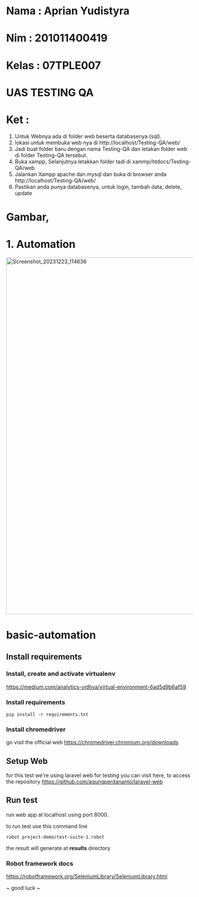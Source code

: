 # Nama 	: Aprian Yudistyra
# Nim 	: 201011400419
# Kelas 	: 07TPLE007
# UAS TESTING QA

# Ket :
1. Untuk Webnya ada di folder web beserta databasenya (sql).
2. lokasi untuk membuka web nya di http://localhost/Testing-QA/web/
3. Jadi buat folder baru dengan nama Testing-QA dan letakan folder web di folder Testing-QA tersebut.
4. Buka xampp, Selanjutnya letakkan folder tadi di xammp/htdocs/Testing-QA/web
5. Jalankan Xampp apache dan mysql dan buka di browser anda http://localhost/Testing-QA/web/
6. Pastikan anda punya databasenya, untuk login, tambah data, delete, update

# Gambar,
# 1. Automation
<img width="960" alt="Screenshot_20231223_114636" src="https://github.com/Andyura/Basic-automation/assets/138358832/dc32250c-3a79-4487-bac9-60b23d1a89fa">




# basic-automation


## Install requirements

  ### Install, create and activate virtualenv

https://medium.com/analytics-vidhya/virtual-environment-6ad5d9b6af59


### Install requirements

    pip install -r requirements.txt

### Install chromedriver
go visit the official web 
https://chromedriver.chromium.org/downloads

## Setup Web
for this test we're using laravel web for testing
you can visit here, to access the repository
https://github.com/agungperdananto/laravel-web
  

## Run test
run web app at localhost using port 8000.

to run test use this command line

    robot project-demo/test-suite-1.robot

the result will generate at **results** directory

### Robot framework docs
https://robotframework.org/SeleniumLibrary/SeleniumLibrary.html

~ good luck ~
